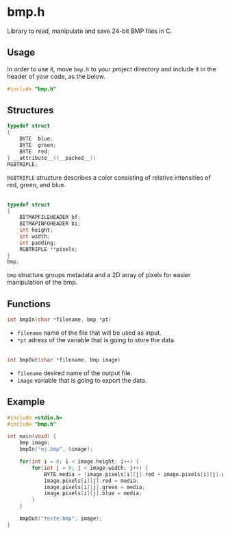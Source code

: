 # bmp.h
Library to read, manipulate and save 24-bit BMP files in C.


## Usage
In order to use it, move `bmp.h` to your project directory and include it in the header of your code, as the below.
```c
#include "bmp.h"
```


## Structures
```c
typedef struct
{
    BYTE  blue;
    BYTE  green;
    BYTE  red;
} __attribute__((__packed__))
RGBTRIPLE;
```
`RGBTRIPLE` structure describes a color consisting of relative intensities of red, green, and blue.
<br><br>

```c
typedef struct
{
    BITMAPFILEHEADER bf;
    BITMAPINFOHEADER bi;
    int height;
    int width;
    int padding;
    RGBTRIPLE **pixels;
}
bmp;
```
`bmp` structure groups metadata and a 2D array of pixels for easier manipulation of the bmp.


## Functions
```c
int bmpIn(char *filename, bmp *pt)
```
- `filename` name of the file that will be used as input.
- `*pt` adress of the variable that is going to store the data.
<br><br>

```c
int bmpOut(char *filename, bmp image)
```
- `filename` desired name of the output file.
- `image` variable that is going to export the data.


## Example
```c
#include <stdio.h>
#include "bmp.h"

int main(void) {
    bmp image;
    bmpIn("mj.bmp", &image);

    for(int i = 0; i < image.height; i++) {
        for(int j = 0; j < image.width; j++) {
            BYTE media = (image.pixels[i][j].red + image.pixels[i][j].green + image.pixels[i][j].blue)/3;
            image.pixels[i][j].red = media;
            image.pixels[i][j].green = media;
            image.pixels[i][j].blue = media;
        }
    }

    bmpOut("teste.bmp", image);
}
```
